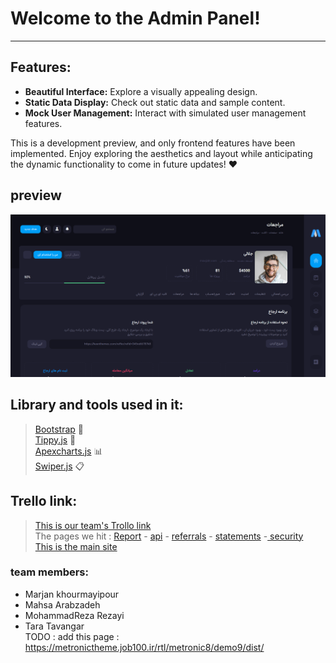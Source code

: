 # Welcome to the Admin Panel!
---
## Features:

- **Beautiful Interface:** Explore a visually appealing design.
- **Static Data Display:** Check out static data and sample content.
- **Mock User Management:** Interact with simulated user management features.

This is a development preview, and only frontend features have been implemented. Enjoy exploring the aesthetics and layout while anticipating the dynamic functionality to come in future updates! ❤<br>

## preview
<img src="images/Captu89re.PNG"><br>
## Library and tools used in it:
> [Bootstrap](https://getbootstrap.com/) 🎯 <br>
> [Tippy.js](https://tippyjs.bootcss.com/) 📌 <br>
> [Apexcharts.js](https://apexcharts.com/)  📊 <br>
> [Swiper.js](https://swiperjs.com/) 📋 <br>

## Trello link:
>[ This is our team's Trollo link](https://trello.com/invite/b/vmQGBPfV/ATTIa0495ce0937f7d8489ad7b8329e96e57ABB5F047/admin-panel) <br>
> The pages we hit :
[Report](https://metronictheme.job100.ir/rtl/metronic8/demo9/dist/account/logs.html) - [api](https://metronictheme.job100.ir/rtl/metronic8/demo9/dist/account/api-keys.html) - [referrals](https://metronictheme.job100.ir/rtl/metronic8/demo9/dist/account/referrals.html ) - [statements](https://metronictheme.job100.ir/rtl/metronic8/demo9/dist/account/statements.html) -[ security](https://metronictheme.job100.ir/rtl/metronic8/demo9/dist/account/security.html)<br>
> [This is the main site](https://metronictheme.job100.ir/rtl/metronic8/demo9/dist/account/statements.html)  <br>

 ### team members: 
 - Marjan khourmayipour
 - Mahsa Arabzadeh
 - MohammadReza Rezayi
 - Tara Tavangar<br>
TODO : add this page : https://metronictheme.job100.ir/rtl/metronic8/demo9/dist/
